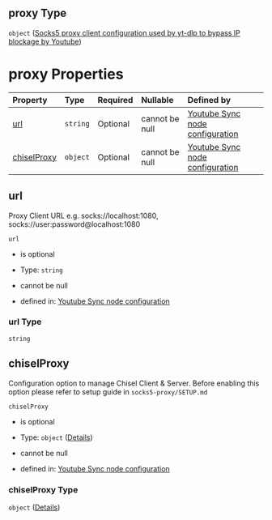 ## proxy Type

`object` ([Socks5 proxy client configuration used by yt-dlp to bypass IP blockage by Youtube](definition-properties-socks5-proxy-client-configuration-used-by-yt-dlp-to-bypass-ip-blockage-by-youtube.md))

# proxy Properties

| Property                    | Type     | Required | Nullable       | Defined by                                                                                                                                                                                                                                                         |
| :-------------------------- | :------- | :------- | :------------- | :----------------------------------------------------------------------------------------------------------------------------------------------------------------------------------------------------------------------------------------------------------------- |
| [url](#url)                 | `string` | Optional | cannot be null | [Youtube Sync node configuration](definition-properties-socks5-proxy-client-configuration-used-by-yt-dlp-to-bypass-ip-blockage-by-youtube-properties-url.md "https://joystream.org/schemas/youtube-synch/config#/properties/proxy/properties/url")                 |
| [chiselProxy](#chiselproxy) | `object` | Optional | cannot be null | [Youtube Sync node configuration](definition-properties-socks5-proxy-client-configuration-used-by-yt-dlp-to-bypass-ip-blockage-by-youtube-properties-chiselproxy.md "https://joystream.org/schemas/youtube-synch/config#/properties/proxy/properties/chiselProxy") |

## url

Proxy Client URL e.g. socks\://localhost:1080, socks\://user:password\@localhost:1080

`url`

*   is optional

*   Type: `string`

*   cannot be null

*   defined in: [Youtube Sync node configuration](definition-properties-socks5-proxy-client-configuration-used-by-yt-dlp-to-bypass-ip-blockage-by-youtube-properties-url.md "https://joystream.org/schemas/youtube-synch/config#/properties/proxy/properties/url")

### url Type

`string`

## chiselProxy

Configuration option to manage Chisel Client & Server. Before enabling this option please refer to setup guide in `socks5-proxy/SETUP.md`

`chiselProxy`

*   is optional

*   Type: `object` ([Details](definition-properties-socks5-proxy-client-configuration-used-by-yt-dlp-to-bypass-ip-blockage-by-youtube-properties-chiselproxy.md))

*   cannot be null

*   defined in: [Youtube Sync node configuration](definition-properties-socks5-proxy-client-configuration-used-by-yt-dlp-to-bypass-ip-blockage-by-youtube-properties-chiselproxy.md "https://joystream.org/schemas/youtube-synch/config#/properties/proxy/properties/chiselProxy")

### chiselProxy Type

`object` ([Details](definition-properties-socks5-proxy-client-configuration-used-by-yt-dlp-to-bypass-ip-blockage-by-youtube-properties-chiselproxy.md))
